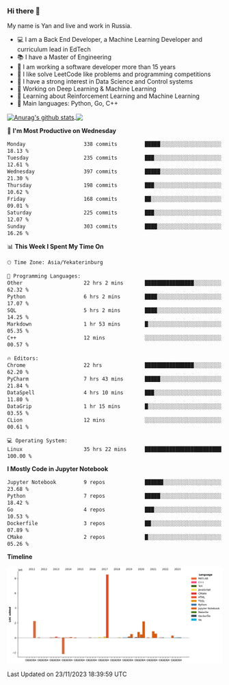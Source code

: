 ### Hi there 👋

My name is Yan and live and work in Russia.

- 💻 I am a Back End Developer, a Machine Learning Developer and curriculum lead in EdTech
- 📚 I have a Master of Engineering
- 🤔 I am working a software developer more than 15 years
- 🌱 I like solve LeetCode like problems and programming competitions
- 📝 I have a strong interest in Data Science and Control systems
- 🔭 Working on Deep Learning & Machine Learning
- 🌱 Learning about Reinforcement Learning and Machine Learning
- 🌟 Main languages: Python, Go, C++

<!--


**yanchick/yanchick** is a ✨ _special_ ✨ repository because its `README.md` (this file) appears on your GitHub profile.

Here are some ideas to get you started:

- I am a self taught Full Stack Developer and a Machine Learning Developer
- 🌱 I’m currently learning ...
- 👯 I’m looking to collaborate on ...
- 🤔 I’m looking for help with ...
- 💬 Ask me about ...
- 📫 How to reach me: ...
- 😄 Pronouns: ...
- ⚡ Fun fact: ...

-->


<a href="https://github.com/anuraghazra/github-readme-stats">
    <img align="center" src="https://github-readme-stats.vercel.app/api?username=yanchick&count_private=true" alt="Anurag's github stats" />
</a>
<a href="https://github.com/anuraghazra/github-readme-stats">
    <img align="center" src="https://github-readme-stats.vercel.app/api/top-langs/?username=yanchick&hide=javascript,html,CSS" />
</a>

<!--START_SECTION:waka-->
📅 **I'm Most Productive on Wednesday** 

```text
Monday                   338 commits         █████░░░░░░░░░░░░░░░░░░░░   18.13 % 
Tuesday                  235 commits         ███░░░░░░░░░░░░░░░░░░░░░░   12.61 % 
Wednesday                397 commits         █████░░░░░░░░░░░░░░░░░░░░   21.30 % 
Thursday                 198 commits         ███░░░░░░░░░░░░░░░░░░░░░░   10.62 % 
Friday                   168 commits         ██░░░░░░░░░░░░░░░░░░░░░░░   09.01 % 
Saturday                 225 commits         ███░░░░░░░░░░░░░░░░░░░░░░   12.07 % 
Sunday                   303 commits         ████░░░░░░░░░░░░░░░░░░░░░   16.26 % 
```


📊 **This Week I Spent My Time On** 

```text
🕑︎ Time Zone: Asia/Yekaterinburg

💬 Programming Languages: 
Other                    22 hrs 2 mins       ████████████████░░░░░░░░░   62.32 % 
Python                   6 hrs 2 mins        ████░░░░░░░░░░░░░░░░░░░░░   17.07 % 
SQL                      5 hrs 2 mins        ████░░░░░░░░░░░░░░░░░░░░░   14.25 % 
Markdown                 1 hr 53 mins        █░░░░░░░░░░░░░░░░░░░░░░░░   05.35 % 
C++                      12 mins             ░░░░░░░░░░░░░░░░░░░░░░░░░   00.57 % 

🔥 Editors: 
Chrome                   22 hrs              ████████████████░░░░░░░░░   62.20 % 
PyCharm                  7 hrs 43 mins       █████░░░░░░░░░░░░░░░░░░░░   21.84 % 
DataSpell                4 hrs 10 mins       ███░░░░░░░░░░░░░░░░░░░░░░   11.80 % 
DataGrip                 1 hr 15 mins        █░░░░░░░░░░░░░░░░░░░░░░░░   03.55 % 
CLion                    12 mins             ░░░░░░░░░░░░░░░░░░░░░░░░░   00.61 % 

💻 Operating System: 
Linux                    35 hrs 22 mins      █████████████████████████   100.00 % 
```

**I Mostly Code in Jupyter Notebook** 

```text
Jupyter Notebook         9 repos             ██████░░░░░░░░░░░░░░░░░░░   23.68 % 
Python                   7 repos             █████░░░░░░░░░░░░░░░░░░░░   18.42 % 
Go                       4 repos             ███░░░░░░░░░░░░░░░░░░░░░░   10.53 % 
Dockerfile               3 repos             ██░░░░░░░░░░░░░░░░░░░░░░░   07.89 % 
CMake                    2 repos             █░░░░░░░░░░░░░░░░░░░░░░░░   05.26 % 
```



**Timeline**

![Lines of Code chart](https://raw.githubusercontent.com/yanchick/yanchick/main/assets/bar_graph.png)


 Last Updated on 23/11/2023 18:39:59 UTC
<!--END_SECTION:waka-->

